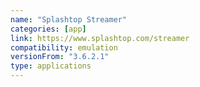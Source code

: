```yaml
---
name: "Splashtop Streamer"
categories: [app]
link: https://www.splashtop.com/streamer
compatibility: emulation
versionFrom: "3.6.2.1"
type: applications
---
```


